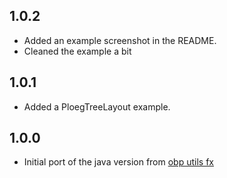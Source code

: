 ## 1.0.2

* Added an example screenshot in the README.
* Cleaned the example a bit
  
## 1.0.1

* Added a PloegTreeLayout example.

## 1.0.0

* Initial port of the java version from [obp utils fx](https://bitbucket.org/plug-team/plug-utils-fx/src/master/src/plug/utils/ui/graph/layout/PloegTreeLayout.java)
